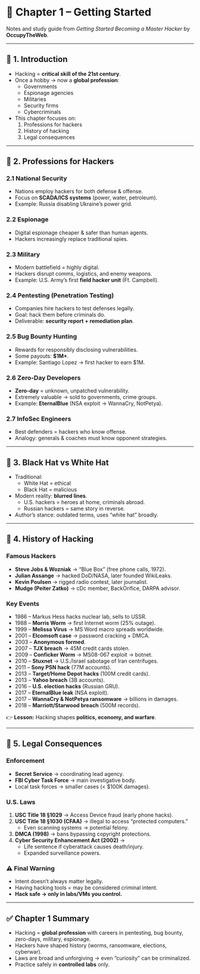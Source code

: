 # 📘 Chapter 1 – Getting Started  

Notes and study guide from *Getting Started Becoming a Master Hacker* by **OccupyTheWeb**.  

---

## 🔹 1. Introduction  
- Hacking = **critical skill of the 21st century**.  
- Once a hobby → now a **global profession**:
  - Governments  
  - Espionage agencies  
  - Militaries  
  - Security firms  
  - Cybercriminals  
- This chapter focuses on:  
  1. Professions for hackers  
  2. History of hacking  
  3. Legal consequences  

---

## 🔹 2. Professions for Hackers  

### 2.1 National Security  
- Nations employ hackers for both defense & offense.  
- Focus on **SCADA/ICS systems** (power, water, petroleum).  
- Example: Russia disabling Ukraine’s power grid.  

### 2.2 Espionage  
- Digital espionage cheaper & safer than human agents.  
- Hackers increasingly replace traditional spies.  

### 2.3 Military  
- Modern battlefield = highly digital.  
- Hackers disrupt comms, logistics, and enemy weapons.  
- Example: U.S. Army’s first **field hacker unit** (Ft. Campbell).  

### 2.4 Pentesting (Penetration Testing)  
- Companies hire hackers to test defenses legally.  
- Goal: hack them before criminals do.  
- Deliverable: **security report + remediation plan**.  

### 2.5 Bug Bounty Hunting  
- Rewards for responsibly disclosing vulnerabilities.  
- Some payouts: **$1M+**.  
- Example: Santiago Lopez → first hacker to earn $1M.  

### 2.6 Zero-Day Developers  
- **Zero-day** = unknown, unpatched vulnerability.  
- Extremely valuable → sold to governments, crime groups.  
- Example: **EternalBlue** (NSA exploit → WannaCry, NotPetya).  

### 2.7 InfoSec Engineers  
- Best defenders = hackers who know offense.  
- Analogy: generals & coaches must know opponent strategies.  

---

## 🔹 3. Black Hat vs White Hat  
- Traditional:  
  - White Hat = ethical  
  - Black Hat = malicious  
- Modern reality: **blurred lines**.  
  - U.S. hackers = heroes at home, criminals abroad.  
  - Russian hackers = same story in reverse.  
- Author’s stance: outdated terms, uses “white hat” broadly.  

---

## 🔹 4. History of Hacking  

### Famous Hackers  
- **Steve Jobs & Wozniak** → “Blue Box” (free phone calls, 1972).  
- **Julian Assange** → hacked DoD/NASA, later founded WikiLeaks.  
- **Kevin Poulsen** → rigged radio contest, later journalist.  
- **Mudge (Peiter Zatko)** → cDc member, BackOrifice, DARPA advisor.  

### Key Events  
- 1986 – Markus Hess hacks nuclear lab, sells to USSR.  
- 1988 – **Morris Worm** → first Internet worm (25% outage).  
- 1999 – **Melissa Virus** → MS Word macro spreads worldwide.  
- 2001 – **Elcomsoft case** → password cracking + DMCA.  
- 2003 – **Anonymous formed**.  
- 2007 – **TJX breach** → 45M credit cards stolen.  
- 2009 – **Conficker Worm** → MS08-067 exploit → botnet.  
- 2010 – **Stuxnet** → U.S./Israel sabotage of Iran centrifuges.  
- 2011 – **Sony PSN hack** (77M accounts).  
- 2013 – **Target/Home Depot hacks** (100M credit cards).  
- 2013 – **Yahoo breach** (3B accounts).  
- 2016 – **U.S. election hacks** (Russian GRU).  
- 2017 – **EternalBlue leak** (NSA exploit).  
- 2017 – **WannaCry & NotPetya ransomware** → billions in damages.  
- 2018 – **Marriott/Starwood breach** (500M records).  

👉 **Lesson:** Hacking shapes **politics, economy, and warfare**.  

---

## 🔹 5. Legal Consequences  

### Enforcement  
- **Secret Service** → coordinating lead agency.  
- **FBI Cyber Task Force** → main investigative body.  
- Local task forces → smaller cases (< $100K damages).  

### U.S. Laws  
1. **USC Title 18 §1029** → Access Device fraud (early phone hacks).  
2. **USC Title 18 §1030 (CFAA)** → illegal to access “protected computers.”  
   - Even scanning systems → potential felony.  
3. **DMCA (1998)** → bans bypassing copyright protections.  
4. **Cyber Security Enhancement Act (2002)** →  
   - Life sentence if cyberattack causes death/injury.  
   - Expanded surveillance powers.  

### ⚠️ Final Warning  
- Intent doesn’t always matter legally.  
- Having hacking tools = may be considered criminal intent.  
- **Hack safe → only in labs/VMs you control.**  

---

## ✅ Chapter 1 Summary  
- Hacking = **global profession** with careers in pentesting, bug bounty, zero-days, military, espionage.  
- Hackers have shaped history (worms, ransomware, elections, cyberwar).  
- Laws are broad and unforgiving → even “curiosity” can be criminalized.  
- Practice safely in **controlled labs** only.  
